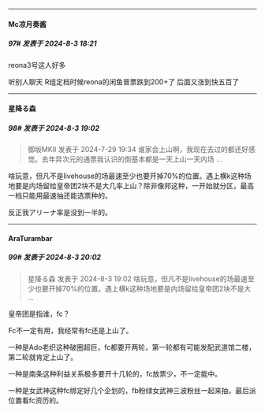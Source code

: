 ﻿
*****

####  Mc凉月奏酱  
##### 97#       发表于 2024-8-3 18:21

reona3号这人好多

听别人聊天 R组定档时候reona的闲鱼普票跌到200+了 后面又涨到快五百了


*****

####  星降る森  
##### 98#       发表于 2024-8-3 19:02

<blockquote>御坂MKII 发表于 2024-7-29 19:34
谁家会上山啊，我现在去过的都还好感觉。去年异次元的通票我认识的倒基本都是一天上山一天内场 ...</blockquote>
啥玩意，但凡不是livehouse的场最速至少也要开掉70%的位置。遇上横k这种场地要是内场留给皇帝团2块不是大几率上山？除非像邦这种，一开始就分区，最高一档只能用最速抽还能选票种的。

反正我アリーナ率是没到一半的。


*****

####  AraTurambar  
##### 99#       发表于 2024-8-3 20:02

<blockquote>星降る森 发表于 2024-8-3 19:02
啥玩意，但凡不是livehouse的场最速至少也要开掉70%的位置。遇上横k这种场地要是内场留给皇帝团2块不是大 ...</blockquote>
皇帝团是指谁，fc？

Fc不一定有用，我经常有fc还是上山了。

一种是Ado老织这种破圈超巨，fc都要开两轮，第一轮都有可能发配武道馆二楼，第二轮就肯定上山了。

一种是南条这种利益关系极多要开十几轮的，fc放票少，不一定能中。

一种是女武神这种fc绑定好几个企划的，fb粉绿女武神三波粉丝一起来抽，最后派位置看fc资历的。

